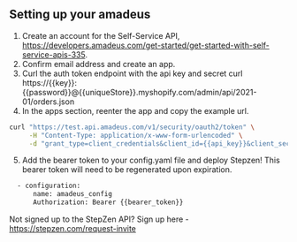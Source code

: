 ## Setting up your amadeus

1. Create an account for the Self-Service API, https://developers.amadeus.com/get-started/get-started-with-self-service-apis-335.
2. Confirm email address and create an app.
3. Curl the auth token endpoint with the api key and secret
curl https://{{key}}:{{password}}@{{uniqueStore}}.myshopify.com/admin/api/2021-01/orders.json
4. In the apps section, reenter the app and copy the example url.
```bash
curl "https://test.api.amadeus.com/v1/security/oauth2/token" \
     -H "Content-Type: application/x-www-form-urlencoded" \
     -d "grant_type=client_credentials&client_id={{api_key}}&client_secret={{api_secret}}"
```
5. Add the bearer token to your config.yaml file and deploy Stepzen! This bearer token will need to be regenerated upon expiration.
```bash
  - configuration:  
      name: amadeus_config
      Authorization: Bearer {{bearer_token}}
```

Not signed up to the StepZen API? Sign up here - https://stepzen.com/request-invite